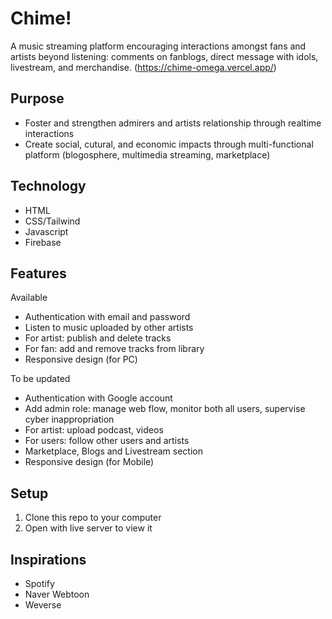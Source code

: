 # Chime!
A music streaming platform encouraging interactions amongst fans and artists beyond listening: comments on fanblogs, direct message with idols, livestream, and merchandise. (https://chime-omega.vercel.app/)

## Purpose
-  Foster and strengthen admirers and artists relationship through realtime interactions
-  Create social, cutural, and economic impacts through multi-functional platform (blogosphere, multimedia streaming, marketplace)

## Technology
- HTML
- CSS/Tailwind
- Javascript
- Firebase

## Features
Available
-  Authentication with email and password
-  Listen to music uploaded by other artists
-  For artist: publish and delete tracks
-  For fan: add and remove tracks from library
-  Responsive design (for PC)

To be updated
-  Authentication with Google account
-  Add admin role: manage web flow, monitor both all users, supervise cyber inappropriation
-  For artist: upload podcast, videos
-  For users: follow other users and artists
-  Marketplace, Blogs and Livestream section
-  Responsive design (for Mobile)

## Setup
1. Clone this repo to your computer
2. Open with live server to view it

## Inspirations
- Spotify
- Naver Webtoon
- Weverse
